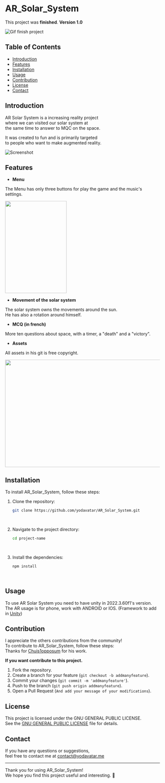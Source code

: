 # AR_Solar_System
This project was **finished**. __**Version 1.0**__

![Gif finish project](https://media.tenor.com/w7D79HmiUKwAAAAM/rolando-check.gif)

## Table of Contents

- [Introduction](#introduction)
- [Features](#features)
- [Installation](#installation)
- [Usage](#usage)
- [Contribution](#contribution)
- [License](#license)
- [Contact](#contact)

## Introduction

AR Solar System is a increasing reality project<br>
where we can visited our solar system at<br>
the same time to answer to MQC on the space.<br>

It was created to fun and is primarily targeted<br>
to people who want to make augmented reality.<br>

![Screenshot](https://github.com/user-attachments/assets/585e330b-0e2a-41d2-a8e7-77623a27643e)

## Features

- **Menu**

The Menu has only three buttons for play the game and the music's settings.<br>

<img src="https://github.com/user-attachments/assets/03c7864d-8e7f-4d17-97ee-7b3093a242eb" width="200" height="300"/>

  
- **Movement of the solar system**

The solar system owns the movements around the sun.<br>
He has also a rotation around himself.<br>
  
- **MCQ (in french)**

More ten questions about space, with a timer, a "death" and a "victory".<br>

- **Assets**

All assets in his git is free copyright.<br>

<img src="https://github.com/user-attachments/assets/d7815ac2-3a06-42f3-b459-6adecd0be3c0" width="600" height="350"/>

## Installation

To install AR_Solar_System, follow these steps:

1. Clone the repository:

   ```bash
   git clone https://github.com/yodavatar/AR_Solar_System.git
   ```
   <br>
3. Navigate to the project directory:

   ```bash
   cd project-name
   ```
   <br>
4. Install the dependencies:

   ```bash
   npm install
   ```
   <br>


## Usage


To use AR Solar System you need to have unity in 2022.3.60f1's version.<br>
The AR usage is for phone, work with ANDROID or IOS. (Framework to add in [Unity](https://unity.com/)) <br>


## Contribution


I appreciate the others contributions from the community!<br>
To contribute to AR_Solar_System, follow these steps:<br>
Thanks for [Chuis1opposum](https://github.com/chuis1opposum) for his work.<br>


__**If you want contribute to this project.**__


1. Fork the repository.
2. Create a branch for your feature (`git checkout -b addmanyfeature`).
3. Commit your changes (`git commit -m 'addmanyfeature'`).
4. Push to the branch (`git push origin addmanyfeature`).
5. Open a Pull Request (`And add your message of your modifications`).


## License


This project is licensed under the GNU GENERAL PUBLIC LICENSE.<br>
See the [GNU GENERAL PUBLIC LICENSE](LICENSE) file for details.<br>


## Contact

If you have any questions or suggestions, <br>
feel free to contact me at contact@yodavatar.me <br>


---


Thank you for using AR_Solar_System!<br>
We hope you find this project useful and interesting. 🚀<br>
